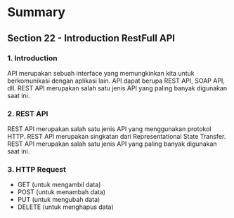 # Summary

## Section 22 - Introduction RestFull API

### 1. Introduction

API merupakan sebuah interface yang memungkinkan kita untuk berkomunikasi dengan aplikasi lain. API dapat berupa REST API, SOAP API, dll. REST API merupakan salah satu jenis API yang paling banyak digunakan saat ini.

### 2. REST API

REST API merupakan salah satu jenis API yang menggunakan protokol HTTP. REST API merupakan singkatan dari Representational State Transfer. REST API merupakan salah satu jenis API yang paling banyak digunakan saat ini.

### 3. HTTP Request

- GET (untuk mengambil data)
- POST (untuk menambah data)
- PUT (untuk mengubah data)
- DELETE (untuk menghapus data)
